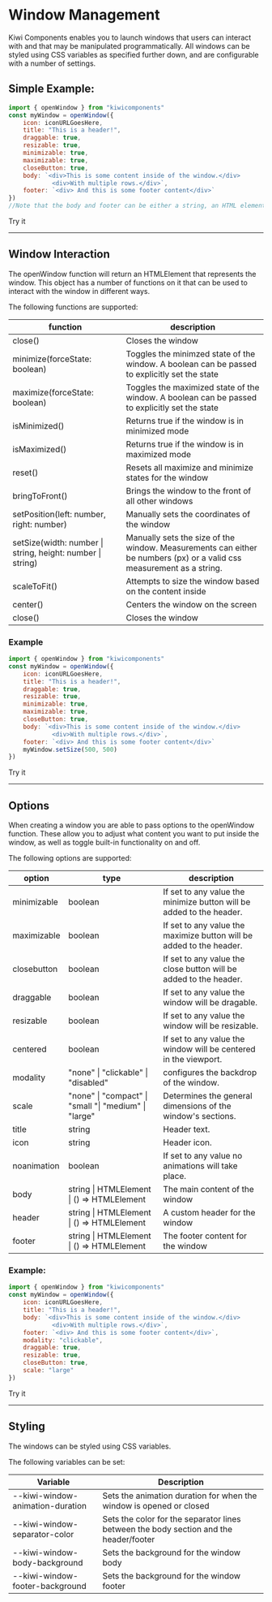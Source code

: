 # Window Management

Kiwi Components enables you to launch windows that users can interact with and that may be manipulated programmatically. All windows can be styled using CSS variables as specified further down, and are configurable with a number of settings.

## Simple Example:

```javascript
import { openWindow } from "kiwicomponents"
const myWindow = openWindow({
	icon: iconURLGoesHere,
	title: "This is a header!",
	draggable: true,
	resizable: true,
	minimizable: true,
	maximizable: true,
	closeButton: true,
	body: `<div>This is some content inside of the window.</div> 
			<div>With multiple rows.</div>`,
	footer: `<div> And this is some footer content</div>`
})
//Note that the body and footer can be either a string, an HTML element or a function that returns an HTML element.
```

<kiwi-button onclick="openWindow({draggable: true, resizable: true, minimizable: true, maximizable: true, closeButton: true})">Try it</kiwi-button>

---

## Window Interaction

The openWindow function will return an HTMLElement that represents the window. This object has a number of functions on it that can be used to interact with the window in different ways.

The following functions are supported:

| function                                                   | description                                                                                                           |
| ---------------------------------------------------------- | --------------------------------------------------------------------------------------------------------------------- |
| close()                                                    | Closes the window                                                                                                     |
| minimize(forceState: boolean)                              | Toggles the minimzed state of the window. A boolean can be passed to explicitly set the state                         |
| maximize(forceState: boolean)                              | Toggles the maximized state of the window. A boolean can be passed to explicitly set the state                        |
| isMinimized()                                              | Returns true if the window is in minimized mode                                                                       |
| isMaximized()                                              | Returns true if the window is in maximized mode                                                                       |
| reset()                                                    | Resets all maximize and minimize states for the window                                                                |
| bringToFront()                                             | Brings the window to the front of all other windows                                                                   |
| setPosition(left: number, right: number)                   | Manually sets the coordinates of the window                                                                           |
| setSize(width: number \| string, height: number \| string) | Manually sets the size of the window. Measurements can either be numbers (px) or a valid css measurement as a string. |
| scaleToFit()                                               | Attempts to size the window based on the content inside                                                               |
| center()                                                   | Centers the window on the screen                                                                                      |
| close()                                                    | Closes the window                                                                                                     |

### Example

```javascript
import { openWindow } from "kiwicomponents"
const myWindow = openWindow({
	icon: iconURLGoesHere,
	title: "This is a header!",
	draggable: true,
	resizable: true,
	minimizable: true,
	maximizable: true,
	closeButton: true,
	body: `<div>This is some content inside of the window.</div>
			<div>With multiple rows.</div>`,
	footer: `<div> And this is some footer content</div>`
    myWindow.setSize(500, 500)
})
```

<kiwi-button onclick="openWindow({draggable: true, resizable: true, minimizable: true, maximizable: true, closeButton: true}).setSize(500, 500);">Try it</kiwi-button>

---

## Options

When creating a window you are able to pass options to the openWindow function. These allow you to adjust what content you want to put inside the window, as well as toggle built-in functionality on and off.

The following options are supported:

| option      | type                                                  | description                                                          |
| ----------- | ----------------------------------------------------- | -------------------------------------------------------------------- |
| minimizable | boolean                                               | If set to any value the minimize button will be added to the header. |
| maximizable | boolean                                               | If set to any value the maximize button will be added to the header. |
| closebutton | boolean                                               | If set to any value the close button will be added to the header.    |
| draggable   | boolean                                               | If set to any value the window will be dragable.                     |
| resizable   | boolean                                               | If set to any value the window will be resizable.                    |
| centered    | boolean                                               | If set to any value the window will be centered in the viewport.     |
| modality    | "none" \| "clickable" \| "disabled"                   | configures the backdrop of the window.                               |
| scale       | "none" \| "compact" \| "small "\| "medium" \| "large" | Determines the general dimensions of the window's sections.          |
| title       | string                                                | Header text.                                                         |
| icon        | string                                                | Header icon.                                                         |
| noanimation | boolean                                               | If set to any value no animations will take place.                   |
| body        | string \| HTMLElement \| () => HTMLElement            | The main content of the window                                       |
| header      | string \| HTMLElement \| () => HTMLElement            | A custom header for the window                                       |
| footer      | string \| HTMLElement \| () => HTMLElement            | The footer content for the window                                    |

### Example:

```javascript
import { openWindow } from "kiwicomponents"
const myWindow = openWindow({
	icon: iconURLGoesHere,
	title: "This is a header!",
	body: `<div>This is some content inside of the window.</div>
			<div>With multiple rows.</div>`,
	footer: `<div> And this is some footer content</div>`,
	modality: "clickable",
	draggable: true,
	resizable: true,
	closeButton: true,
	scale: "large"
})
```

<kiwi-button onclick="openWindow({modality: 'clickable', scale: 'large', draggable: true, resizable: true, closeButton: true});">Try it</kiwi-button>

---

## Styling

The windows can be styled using CSS variables.

The following variables can be set:

| Variable                         | Description                                                                           |
| -------------------------------- | ------------------------------------------------------------------------------------- |
| --kiwi-window-animation-duration | Sets the animation duration for when the window is opened or closed                   |
| --kiwi-window-separator-color    | Sets the color for the separator lines between the body section and the header/footer |
| --kiwi-window-body-background    | Sets the background for the window body                                               |
| --kiwi-window-footer-background  | Sets the background for the window footer                                             |
